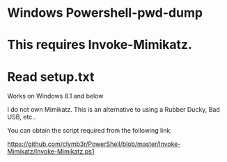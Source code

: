 # Windows Powershell-pwd-dump
# This requires Invoke-Mimikatz.

# Read setup.txt
Works on Windows 8.1 and below

I do not own Mimikatz.
This is an alternative to using a Rubber Ducky, Bad USB, etc..

You can obtain the script required from the following link:

https://github.com/clymb3r/PowerShell/blob/master/Invoke-Mimikatz/Invoke-Mimikatz.ps1
